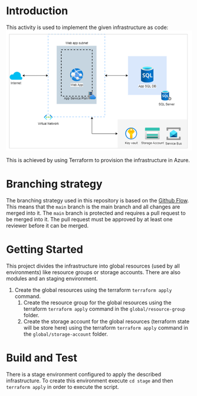 # Introduction

This activity is used to implement the given infrastructure as code:
![Architecture diagram](./resources/architecture-diagram.png)

This is achieved by using Terraform to provision the infrastructure in Azure.

# Branching strategy

The branching strategy used in this repository is based on the [Github Flow](https://guides.github.com/introduction/flow/). This means that the `main` branch is the main branch and all changes are merged into it. The `main` branch is protected and requires a pull request to be merged into it. The pull request must be approved by at least one reviewer before it can be merged.

# Getting Started

This project divides the infrastructure into global resources (used by all environments) like resource groups or storage accounts. There are also modules and an staging environment.

1. Create the global resources using the terraform `terraform apply` command.
   1. Create the resource group for the global resources using the terraform `terraform apply` command in the `global/resource-group` folder.
   2. Create the storage account for the global resources (terraform state will be store here) using the terraform `terraform apply` command in the `global/storage-account` folder.

# Build and Test

There is a stage environment configured to apply the described infrastructure. To create this environment execute `cd stage` and then `terraform apply` in order to execute the script.
